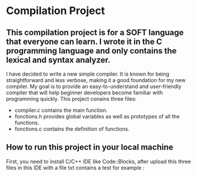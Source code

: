 # Compilation Project

## This compilation project is for a SOFT language that everyone can learn. I wrote it in the C programming language and only contains the lexical and syntax analyzer.

I have decided to write a new simple compiler. It is known for being straightforward and less verbose, making it a good foundation for my new compiler. My goal is to provide an easy-to-understand and user-friendly compiler that will help beginner developers become familiar with programming quickly. This project conains three files:
* compiler.c contains the main function.
* fonctions.h provides global variables as well as prototypes of all the functions.
* fonctions.c contains the definition of functions.

## How to run this project in your local machine

First, you need to install C/C++ IDE like Code::Blocks, after upload this three files in this IDE with a file txt contains a test for example :
